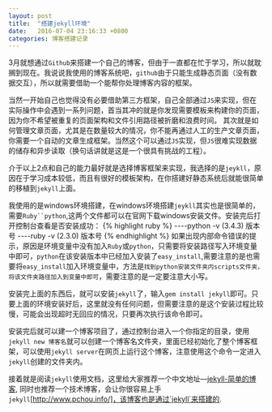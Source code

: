```yaml
---
layout: post
title:  "搭建jekyll环境"
date:   2016-07-04 23:16:33 +0800
categories: 博客搭建记录
---
```

3月就想通过`Github`来搭建一个自己的博客，但由于一直都在忙于学习，所以就耽搁到现在。我说说我使用的博客系统吧，`github`由于只能生成静态页面（没有数据交互），所以就需要借助一个能帮你处理博客内容的框架。

当然一开始自己也觉得没有必要借助第三方框架，自己全部通过`JS`来实现，但在实际操作中会遇到一系列问题，首当其冲的就是你发现需要模板来构建你的页面，因为你不希望被重复的页面架构和文件引用路径被折磨和浪费时间。
其次就是如何管理文章页面，尤其是在数量较大的情况，你不能再通过人工的生产文章页面，你需要一个自动的文章生成框架。当然这个可以通过`JS`实现，但`JS`很难实现数据的储存和异步读取（换句话讲就是这是一个很具有挑战的工程）。

介于以上2点和自己的能力最好就是选择博客框架来实现，我选择的是`jeykll`，原因在于学习成本较低，而且有很好的模板架构，在你搭建好静态系统后就能很简单的移植到`jekyll`上面。

我使用的是windows环境搭建，在windows环境搭建`jeykll`其实也是很简单的，需要`Ruby``python`,这两个文件都可以在官网下载windows安装文件。安装完后打开控制台查看是否安装成功：
{% highlight ruby %}
	----python -v (3.4.3) 版本号
	----ruby -v (2.3.0) 版本号
{% endhighlight %}
如果出现内部命令错误的提示，原因是环境变量中没有加入`Ruby`或`python`，只需要将安装路径写入环境变量中即可，`python`在该安装版本中已经加入安装了`easy_install`,需要注意的是也需要将`easy_install`加入环境变量中，方法是`找到python安装文件夹内scripts文件夹，将该文件夹路径加入到变量中即可`，需要注意的是一定要注意大小写。

安装完上面的东西后，就可以安装`jekyll`了，输入`gem install jekyll`即可。只要上面的环境安装好后，这里就没有任何问题，但需要注意的是这个安装过程比较慢，可能会出现超时无回应的情况，只要再次执行该命令即可。

安装完后就可以建一个博客项目了，通过控制台进入一个你指定的目录，使用`jekyll new 博客名`就可以创建一个博客名文件夹，里面已经初始化了整个博客框架，可以使用`jekyll server`在网页上运行这个博客，注意使用这个命令一定进入`jekyll`创建的文件夹内。

接着就是阅读`jekyll`使用文档，这里给大家推荐一个中文地址—[jekyll-简单的博客],
同时也推荐一个技术博客，会让你很容易上手`jekyll`[http://www.pchou.info/]，该博客也是通过`jekyll`来搭建的.

[jekyll-简单的博客]: http://jekyll.bootcss.com/
[http://www.pchou.info/]: http://www.pchou.info/
